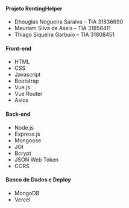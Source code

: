 #### Projeto RentingHelper 

* Dhouglas Nogueira Saraiva – TIA 31836690
* Meuriam Silva de Assis – TIA 31856411
* Thiago Siqueira Garbuio – TIA 31808451

#### Front-end

* HTML
* CSS
* Javascript
* Bootstrap
* Vue.js
* Vue Router
* Axios

#### Back-end

* Node.js
* Express.js
* Mongoose
* JOI
* Bcrypt
* JSON Web Token
* CORS

#### Banco de Dados e Deploy

* MongoDB
* Vercel
